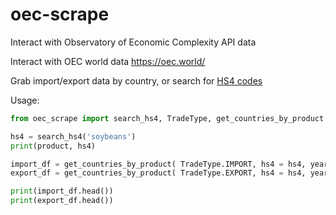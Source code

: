 # oec-scrape
Interact with Observatory of Economic Complexity API data


Interact with OEC world data
https://oec.world/


Grab import/export data by country, or search for [HS4 codes](https://www.trade.gov/harmonized-system-hs-codes)


Usage:
```python
from oec_scrape import search_hs4, TradeType, get_countries_by_product

hs4 = search_hs4('soybeans')
print(product, hs4)

import_df = get_countries_by_product( TradeType.IMPORT, hs4 = hs4, year=2020 )
export_df = get_countries_by_product( TradeType.EXPORT, hs4 = hs4, year=2020 )

print(import_df.head())
print(export_df.head())
```
